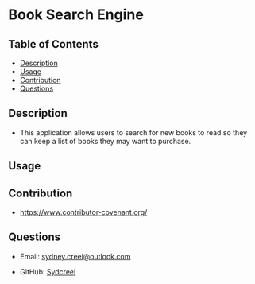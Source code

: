 # Book Search Engine

## Table of Contents
* [Description](#description)
* [Usage](#usage)
* [Contribution](#contribution)
* [Questions](#questions)

## Description
* This application allows users to search for new books to read so they can keep a list of books they may want to purchase.

## Usage


## Contribution
* https://www.contributor-covenant.org/

## Questions
* Email: sydney.creel@outlook.com

* GitHub: [Sydcreel](https://github.com/Sydcreel/)